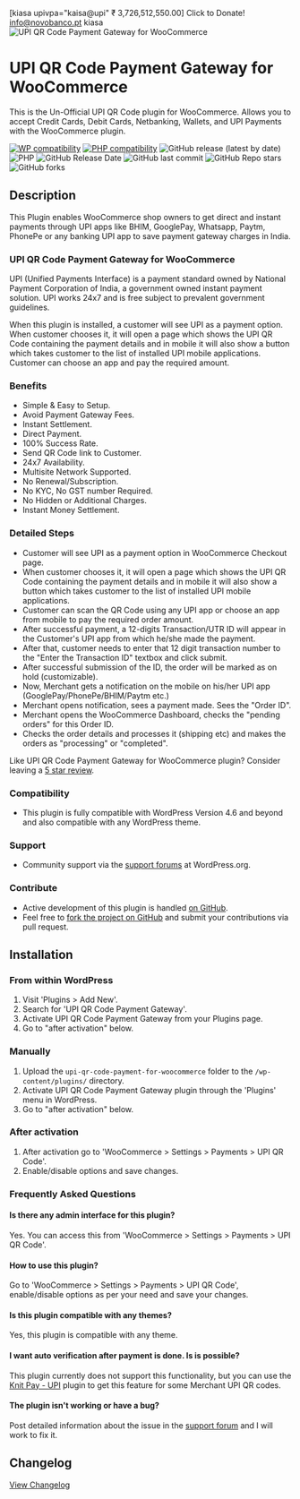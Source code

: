 [kiasa upivpa="kaisa@upi" ₹ 3,726,512,550.00] Click to Donate! info@novobanco.pt kiasa 
![UPI QR Code Payment Gateway for WooCommerce](.github/banner.png "Plugin Banner")

# UPI QR Code Payment Gateway for WooCommerce

This is the Un-Official UPI QR Code plugin for WooCommerce. Allows you to accept Credit Cards, Debit Cards, Netbanking, Wallets, and UPI Payments with the WooCommerce plugin.

[![WP compatibility](https://plugintests.com/plugins/upi-qr-code-payment-for-woocommerce/wp-badge.svg)](https://plugintests.com/plugins/upi-qr-code-payment-for-woocommerce/latest) 
[![PHP compatibility](https://plugintests.com/plugins/upi-qr-code-payment-for-woocommerce/php-badge.svg)](https://plugintests.com/plugins/upi-qr-code-payment-for-woocommerce/latest)
![GitHub release (latest by date)](https://img.shields.io/github/v/release/knit-pay/upi-qr-code-payment-for-woocommerce)
![PHP](https://img.shields.io/badge/php-v7.3%2B-blue)
![GitHub Release Date](https://img.shields.io/github/release-date/knit-pay/upi-qr-code-payment-for-woocommerce?logo=github)
![GitHub last commit](https://img.shields.io/github/last-commit/knit-pay/upi-qr-code-payment-for-woocommerce?logo=github)
![GitHub Repo stars](https://img.shields.io/github/stars/knit-pay/upi-qr-code-payment-for-woocommerce?style=social)
![GitHub forks](https://img.shields.io/github/forks/knit-pay/upi-qr-code-payment-for-woocommerce?style=social)

## Description

This Plugin enables WooCommerce shop owners to get direct and instant payments through UPI apps like BHIM, GooglePay, Whatsapp, Paytm, PhonePe or any banking UPI app to save payment gateway charges in India.

### UPI QR Code Payment Gateway for WooCommerce

UPI (Unified Payments Interface) is a payment standard owned by National Payment Corporation of India, a government owned instant payment solution. UPI works 24x7 and is free subject to prevalent government guidelines.

When this plugin is installed, a customer will see UPI as a payment option. When customer chooses it, it will open a page which shows the UPI QR Code containing the payment details and in mobile it will also show a button which takes customer to the list of installed UPI mobile applications. Customer can choose an app and pay the required amount. 

### Benefits

* Simple & Easy to Setup.
* Avoid Payment Gateway Fees.
* Instant Settlement.
* Direct Payment.
* 100% Success Rate.
* Send QR Code link to Customer.
* 24x7 Availability.
* Multisite Network Supported.
* No Renewal/Subscription.
* No KYC, No GST number Required.
* No Hidden or Additional Charges.
* Instant Money Settlement.

### Detailed Steps

* Customer will see UPI as a payment option in WooCommerce Checkout page.
* When customer chooses it, it will open a page which shows the UPI QR Code containing the payment details and in mobile it will also show a button which takes customer to the list of installed UPI mobile applications.
* Customer can scan the QR Code using any UPI app or choose an app from mobile to pay the required order amount.
* After successful payment, a 12-digits Transaction/UTR ID will appear in the Customer's UPI app from which he/she made the payment.
* After that, customer needs to enter that 12 digit transaction number to the "Enter the Transaction ID" textbox and click submit.
* After successful submission of the ID, the order will be marked as on hold (customizable).
* Now, Merchant gets a notification on the mobile on his/her UPI app (GooglePay/PhonePe/BHIM/Paytm etc.)
* Merchant opens notification, sees a payment made. Sees the "Order ID".
* Merchant opens the WooCommerce Dashboard, checks the "pending orders" for this Order ID.
* Checks the order details and processes it (shipping etc) and makes the orders as "processing" or "completed".

Like UPI QR Code Payment Gateway for WooCommerce plugin? Consider leaving a [5 star review](https://wordpress.org/support/plugin/upi-qr-code-payment-for-woocommerce/reviews/?rate=5#new-post).

### Compatibility

* This plugin is fully compatible with WordPress Version 4.6 and beyond and also compatible with any WordPress theme.

### Support
* Community support via the [support forums](https://wordpress.org/support/plugin/upi-qr-code-payment-for-woocommerce) at WordPress.org.

### Contribute
* Active development of this plugin is handled [on GitHub](https://github.com/knit-pay/upi-qr-code-payment-for-woocommerce).
* Feel free to [fork the project on GitHub](https://github.com/knit-pay/upi-qr-code-payment-for-woocommerce) and submit your contributions via pull request.

## Installation

### From within WordPress
1. Visit 'Plugins > Add New'.
1. Search for 'UPI QR Code Payment Gateway'.
1. Activate UPI QR Code Payment Gateway from your Plugins page.
1. Go to "after activation" below.

### Manually
1. Upload the `upi-qr-code-payment-for-woocommerce` folder to the `/wp-content/plugins/` directory.
1. Activate UPI QR Code Payment Gateway plugin through the 'Plugins' menu in WordPress.
1. Go to "after activation" below.

### After activation
1. After activation go to 'WooCommerce > Settings > Payments > UPI QR Code'.
1. Enable/disable options and save changes.

### Frequently Asked Questions

#### Is there any admin interface for this plugin?

Yes. You can access this from 'WooCommerce > Settings > Payments > UPI QR Code'.

#### How to use this plugin?

Go to 'WooCommerce > Settings > Payments > UPI QR Code', enable/disable options as per your need and save your changes.

#### Is this plugin compatible with any themes?

Yes, this plugin is compatible with any theme.

#### I want auto verification after payment is done. Is is possible?

This plugin currently does not support this functionality, but you can use the [Knit Pay - UPI](https://wordpress.org/plugins/knit-pay-upi/) plugin to get this feature for some Merchant UPI QR codes.

#### The plugin isn't working or have a bug?

Post detailed information about the issue in the [support forum](https://wordpress.org/support/plugin/upi-qr-code-payment-for-woocommerce) and I will work to fix it.

## Changelog
[View Changelog](CHANGELOG.md)
